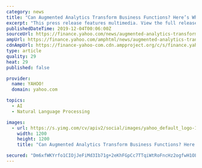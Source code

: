 ```yaml
---
category: news
title: "Can Augmented Analytics Transform Business Functions? Here’s What Quantzig’s Analytics Experts Think"
excerpt: "This press release features multimedia. View the full release here: https://www.businesswire.com/news/home/20191203005714/en/ Augmented analytics leverages machine learning and natural language processing to automate data analysis and extract meaningful insights. Request a FREE proposal to learn how you can benefit from augmented analytics."
publishedDateTime: 2019-12-04T00:06:00Z
sourceUrl: https://finance.yahoo.com/news/augmented-analytics-transform-business-functions-150500428.html
ampUrl: https://finance.yahoo.com/amphtml/news/augmented-analytics-transform-business-functions-150500428.html
cdnAmpUrl: https://finance-yahoo-com.cdn.ampproject.org/c/s/finance.yahoo.com/amphtml/news/augmented-analytics-transform-business-functions-150500428.html
type: article
quality: 29
heat: 29
published: false

provider:
  name: YAHOO!
  domain: yahoo.com

topics:
  - AI
  - Natural Language Processing

images:
  - url: https://s.yimg.com/cv/apiv2/social/images/yahoo_default_logo-1200x1200.png
    width: 1200
    height: 1200
    title: "Can Augmented Analytics Transform Business Functions? Here’s What Quantzig’s Analytics Experts Think"

secured: "Dm6xfWKYrfo1CIOjJeFiMd3Ib71g+2eKhFGpCc7TTqiWtRoFncHz2ogfwH1OL4QexPW+B5Nv0P2nnXW1JkWXJcMF60m643DvsYVHgnXR9DOJsllD0O2KV0jaVg6xEgLI5sBLYHHZuxpbRjfhEJdZv0vyUr1hu/FbE80FRyQkd9DWSDS5cyJVF4Mg3KQvbReWMDuc8QaCFMWBcCxp3yYm/vRwKTgw51Z88Mhi3tD51Ups4Cc5fEQ8cmvWFLEJHWObgCjBU1OSGH+OqQqI2LTwHA==;rAdsegc/jCSCWI60CXJPnA=="
---
```


